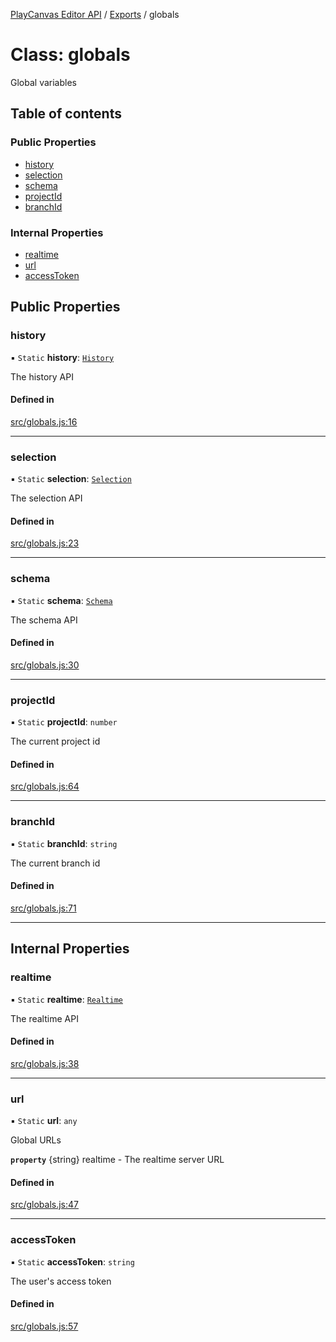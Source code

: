 [PlayCanvas Editor API](../README.md) / [Exports](../modules.md) / globals

# Class: globals

Global variables

## Table of contents

### Public Properties

- [history](globals.md#history)
- [selection](globals.md#selection)
- [schema](globals.md#schema)
- [projectId](globals.md#projectid)
- [branchId](globals.md#branchid)

### Internal Properties

- [realtime](globals.md#realtime)
- [url](globals.md#url)
- [accessToken](globals.md#accesstoken)

## Public Properties

### history

▪ `Static` **history**: [`History`](History.md)

The history API

#### Defined in

[src/globals.js:16](https://github.com/playcanvas/editor-api/blob/6c8e33e/src/globals.js#L16)

___

### selection

▪ `Static` **selection**: [`Selection`](Selection.md)

The selection API

#### Defined in

[src/globals.js:23](https://github.com/playcanvas/editor-api/blob/6c8e33e/src/globals.js#L23)

___

### schema

▪ `Static` **schema**: [`Schema`](Schema.md)

The schema API

#### Defined in

[src/globals.js:30](https://github.com/playcanvas/editor-api/blob/6c8e33e/src/globals.js#L30)

___

### projectId

▪ `Static` **projectId**: `number`

The current project id

#### Defined in

[src/globals.js:64](https://github.com/playcanvas/editor-api/blob/6c8e33e/src/globals.js#L64)

___

### branchId

▪ `Static` **branchId**: `string`

The current branch id

#### Defined in

[src/globals.js:71](https://github.com/playcanvas/editor-api/blob/6c8e33e/src/globals.js#L71)

___

## Internal Properties

### realtime

▪ `Static` **realtime**: [`Realtime`](Realtime.md)

The realtime API

#### Defined in

[src/globals.js:38](https://github.com/playcanvas/editor-api/blob/6c8e33e/src/globals.js#L38)

___

### url

▪ `Static` **url**: `any`

Global URLs

**`property`** {string} realtime - The realtime server URL

#### Defined in

[src/globals.js:47](https://github.com/playcanvas/editor-api/blob/6c8e33e/src/globals.js#L47)

___

### accessToken

▪ `Static` **accessToken**: `string`

The user's access token

#### Defined in

[src/globals.js:57](https://github.com/playcanvas/editor-api/blob/6c8e33e/src/globals.js#L57)
